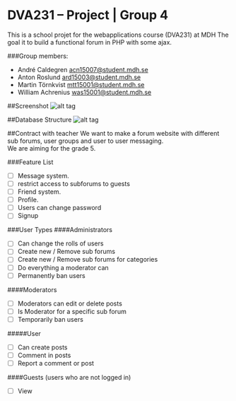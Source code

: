 # DVA231 – Project | Group 4 
This is a school projet for the webapplications course (DVA231) at MDH
The goal it to build a functional forum in PHP with some ajax.

###Group members: 

* André Caldegren             acn15007@student.mdh.se  
* Anton Roslund                 ard15003@student.mdh.se  
* Martin Törnkvist             mtt15001@student.mdh.se  
* William Achrenius          was15001@student.mdh.se  
 
 
##Screenshot
![alt tag](http://i.imgur.com/KNOGEns.png) 

##Database Structure
![alt tag](http://i.imgur.com/QRohKue.png)



##Contract with teacher
We want to make a forum website with different sub forums, user groups and user to user messaging.  
We are aiming for the grade 5. 

###Feature List 
- [ ] Message system. 
- [ ] restrict access to subforums to guests
- [ ] Friend system. 
- [ ] Profile. 
- [ ] Users can change password 
- [ ] Signup
 
###User Types 
####Administrators 
- [ ] Can change the rolls of users 
- [ ] Create new / Remove sub forums 
- [ ] Create new / Remove sub forums for categories 
- [ ] Do everything a moderator can 
- [ ] Permanently ban users

####Moderators
- [ ] Moderators can edit or delete posts 
- [ ] Is Moderator for a specific sub forum
- [ ] Temporarily ban users 

#####User 
- [ ] Can create posts 
- [ ] Comment in posts 
- [ ] Report a comment or post 

####Guests (users who are not logged in) 
- [ ] View 
